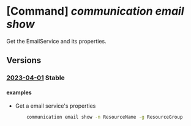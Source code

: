 # [Command] _communication email show_

Get the EmailService and its properties.

## Versions

### [2023-04-01](/Resources/mgmt-plane/L3N1YnNjcmlwdGlvbnMve30vcmVzb3VyY2Vncm91cHMve30vcHJvdmlkZXJzL21pY3Jvc29mdC5jb21tdW5pY2F0aW9uL2VtYWlsc2VydmljZXMve30=/2023-04-01.xml) **Stable**

<!-- mgmt-plane /subscriptions/{}/resourcegroups/{}/providers/microsoft.communication/emailservices/{} 2023-04-01 -->

#### examples

- Get a email service's properties
    ```bash
        communication email show -n ResourceName -g ResourceGroup
    ```
